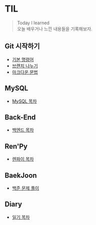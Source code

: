 # TIL

> Today I learned  
오늘 배우거나 느낀 내용들을 기록해보자.

## Git 시작하기
- [기본 명령어](https://github.com/luenarstery04/TIL/blob/master/Git/basic-command.md)
- [브랜치 나누기](https://github.com/luenarstery04/TIL/blob/master/Git/branch-command.md)
- [마크다운 문법](https://github.com/luenarstery04/TIL/blob/master/Git/markdown.md)

## MySQL
- [MySQL 목차](https://github.com/luenarstery04/TIL/blob/main/MySQL/MySQL_README.md)

## Back-End
- [백엔드 목차](https://github.com/luenarstery04/TIL/blob/main/Back-End/Back-End_README.md)

## Ren'Py
- [렌파이 목차]()

## BaekJoon
- [백준 문제 풀이](https://github.com/luenarstery04/TIL/blob/main/BaekJoon/BJ_README.md)

## Diary
- [일기 목차](https://github.com/luenarstery04/TIL/blob/main/Diary/diary_README.md)
